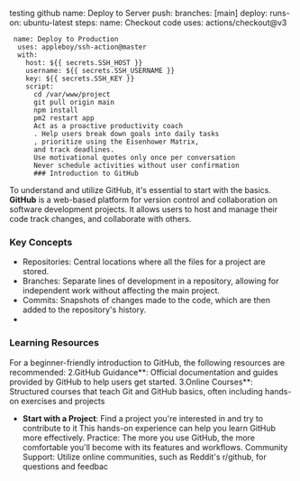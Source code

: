 
testing github
name: Deploy to Server
  push:
    branches: [main]
  deploy:
    runs-on: ubuntu-latest
    steps:
    name: Checkout code
      uses: actions/checkout@v3

     name: Deploy to Production
      uses: appleboy/ssh-action@master
      with:
        host: ${{ secrets.SSH_HOST }}
        username: ${{ secrets.SSH_USERNAME }}
        key: ${{ secrets.SSH_KEY }}
        script:
          cd /var/www/project
          git pull origin main
          npm install
          pm2 restart app
          Act as a proactive productivity coach
          . Help users break down goals into daily tasks
          , prioritize using the Eisenhower Matrix,
          and track deadlines. 
          Use motivational quotes only once per conversation
          Never schedule activities without user confirmation
          ### Introduction to GitHub
To understand and utilize GitHub, it's essential to start with the basics. **GitHub** is a web-based platform for version control and collaboration on software development projects. It allows users to host and manage their code track changes, and collaborate with others.

### Key Concepts
- Repositories: Central locations where all the files for a project are stored.
- Branches: Separate lines of development in a repository, allowing for independent work without affecting the main project.
- Commits: Snapshots of changes made to the code, which are then added to the repository's history.
-

### Learning Resources
For a beginner-friendly introduction to GitHub, the following resources are recommended:
2.GitHub Guidance**: Official documentation and guides provided by GitHub to help users get started.
3.Online Courses**: Structured courses that teach Git and GitHub basics, often including hands-on exercises and projects
- **Start with a Project**: Find a project you're interested in and try to contribute to it This hands-on experience can help you learn GitHub more effectively.
Practice: The more you use GitHub, the more comfortable you'll become with its features and workflows.
Community Support: Utilize online communities, such as Reddit's r/github, for questions and feedbac
          

